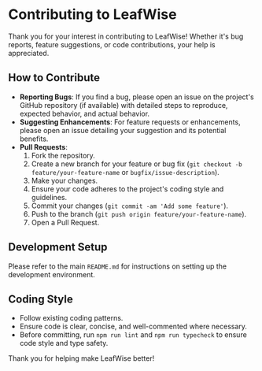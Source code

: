 
# Contributing to LeafWise

Thank you for your interest in contributing to LeafWise! Whether it's bug reports, feature suggestions, or code contributions, your help is appreciated.

## How to Contribute

*   **Reporting Bugs**: If you find a bug, please open an issue on the project's GitHub repository (if available) with detailed steps to reproduce, expected behavior, and actual behavior.
*   **Suggesting Enhancements**: For feature requests or enhancements, please open an issue detailing your suggestion and its potential benefits.
*   **Pull Requests**:
    1.  Fork the repository.
    2.  Create a new branch for your feature or bug fix (`git checkout -b feature/your-feature-name` or `bugfix/issue-description`).
    3.  Make your changes.
    4.  Ensure your code adheres to the project's coding style and guidelines.
    5.  Commit your changes (`git commit -am 'Add some feature'`).
    6.  Push to the branch (`git push origin feature/your-feature-name`).
    7.  Open a Pull Request.

## Development Setup

Please refer to the main `README.md` for instructions on setting up the development environment.

## Coding Style

*   Follow existing coding patterns.
*   Ensure code is clear, concise, and well-commented where necessary.
*   Before committing, run `npm run lint` and `npm run typecheck` to ensure code style and type safety.

Thank you for helping make LeafWise better!
